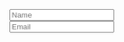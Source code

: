 
<form action="https://formspree.io/yourformlink" method="POST">
<div class="row gtr-uniform">
<div class="col-6 col-12-xsmall">
<input type="text" name="name" id="name" value="" placeholder="Name" />
</div>
<div class="col-6 col-12-xsmall">
<input type="email" name="_replyto" id="email" value="" placeholder="Email" />
</div>
</form>
